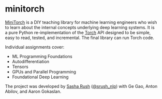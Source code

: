 # minitorch

[MiniTorch](https://minitorch.github.io/) is a DIY teaching library for machine learning engineers who wish to learn about the internal concepts underlying deep learning systems. 
It is a pure Python re-implementation of the [Torch](https://pytorch.org/) API designed to be simple, easy to read, tested, and incremental. 
The final library can run Torch code.

Individual assignments cover:
- ML Programming Foundations
- Autodifferentiation
- Tensors
- GPUs and Parallel Programming
- Foundational Deep Learning

The project was developed by [Sasha Rush](http://rush-nlp.com/) ([@srush_nlp](https://twitter.com/srush_nlp)) with Ge Gao, Anton Abilov, and Aaron Gokaslan.

